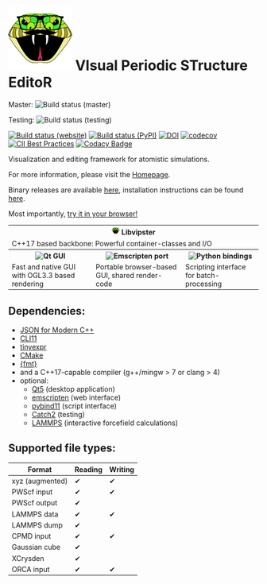 # [![logo](util/vipster.png)](https://sgsaenger.github.io/vipster) VIsual Periodic STructure EditoR

Master:
![Build status (master)](https://github.com/sgsaenger/vipster/workflows/Build/badge.svg?branch=master)

Testing:
![Build status (testing)](https://github.com/sgsaenger/vipster/workflows/Build/badge.svg?branch=testing)

[![Build status (website)](https://github.com/sgsaenger/vipster/workflows/Website/badge.svg?branch=master)](https://sgsaenger.github.io/vipster)
[![Build status (PyPI)](https://github.com/sgsaenger/vipster/workflows/PyPI/badge.svg?branch=master)](https://pypi.org/project/vipster)
[![DOI](https://zenodo.org/badge/21859848.svg)](https://zenodo.org/badge/latestdoi/21859848)
[![codecov](https://codecov.io/gh/sgsaenger/vipster/branch/master/graph/badge.svg)](https://codecov.io/gh/sgsaenger/vipster)
[![CII Best Practices](https://bestpractices.coreinfrastructure.org/projects/2166/badge)](https://bestpractices.coreinfrastructure.org/projects/2166)
[![Codacy Badge](https://api.codacy.com/project/badge/Grade/a276a159c93f47768c59dc264750f9f5)](https://www.codacy.com/app/sgsaenger/vipster?utm_source=github.com&amp;utm_medium=referral&amp;utm_content=sgsaenger/vipster&amp;utm_campaign=Badge_Grade)


Visualization and editing framework for atomistic simulations.

For more information, please visit the [Homepage](https://sgsaenger.github.io/vipster).

Binary releases are available [here](https://github.com/sgsaenger/vipster/releases),
installation instructions can be found [here](INSTALL.md).

Most importantly, [try it in your browser!](https://sgsaenger.github.io/vipster/emscripten/index.html)

<table align="center">
  <tr>
    <th colspan=3>
      <img src="util/vipster.png" height=16>
      Libvipster
    </th>
  </tr>
  <tr>
    <td colspan=3>C++17 based backbone: Powerful container-classes and I/O</td>
  </tr>
  <tr>
    <th>
      <img src="https://s3-eu-west-1.amazonaws.com/qt-files/logos/built-with-Qt_Horizontal_Small.png" alt="Qt GUI" height=18>
    </th>
    <th>
      <img src="https://raw.githubusercontent.com/emscripten-core/emscripten/master/media/switch_logo.png" alt="Emscripten port" height=60>
    </th>
    <th>
      <img src="https://www.python.org/static/community_logos/python-logo-master-v3-TM.png" alt="Python bindings" height=36>
    </th>
  </tr>
  <tr>
    <td>Fast and native GUI with OGL3.3 based rendering</td>
    <td>Portable browser-based GUI, shared render-code</td>
    <td>Scripting interface for batch-processing</td>
  </tr>
</table>

## Dependencies:

- [JSON for Modern C++](https://github.com/nlohmann/json) 
- [CLI11](https://github.com/CLIUtils/CLI11) 
- [tinyexpr](https://github.com/codeplea/tinyexpr) 
- [CMake](https://cmake.org)
- [{fmt}](https://github.com/fmtlib/fmt)
- and a C++17-capable compiler (g++/mingw > 7 or clang > 4)
- optional:
    - [Qt5](https://www.qt.io) (desktop application)
    - [emscripten](http://kripken.github.io/emscripten-site) (web interface)
    - [pybind11](https://github.com/pybind/pybind11) (script interface)
    - [Catch2](https://github.com/catchorg/Catch2) (testing)
    - [LAMMPS](https://lammps.sandia.gov) (interactive forcefield calculations)

## Supported file types:

| Format          | Reading  | Writing  |
|-----------------|----------|----------|
| xyz (augmented) | &#10004; | &#10004; |
| PWScf input     | &#10004; | &#10004; |
| PWScf output    | &#10004; |          |
| LAMMPS data     | &#10004; | &#10004; |
| LAMMPS dump     | &#10004; |          |
| CPMD input      | &#10004; | &#10004; |
| Gaussian cube   | &#10004; |          |
| XCrysden        | &#10004; |          |
| ORCA input      | &#10004; | &#10004; |
